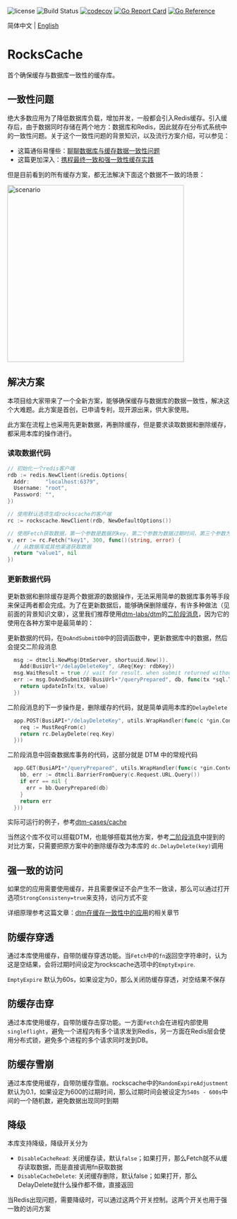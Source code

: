 ![license](https://img.shields.io/github/license/dtm-labs/rockscache)
![Build Status](https://github.com/dtm-labs/rockscache/actions/workflows/tests.yml/badge.svg?branch=main)
[![codecov](https://codecov.io/gh/dtm-labs/rockscache/branch/main/graph/badge.svg?token=UKKEYQLP3F)](https://codecov.io/gh/dtm-labs/rockscache)
[![Go Report Card](https://goreportcard.com/badge/github.com/dtm-labs/rockscache)](https://goreportcard.com/report/github.com/dtm-labs/rockscache)
[![Go Reference](https://pkg.go.dev/badge/github.com/dtm-labs/rockscache.svg)](https://pkg.go.dev/github.com/dtm-labs/rockscache)

简体中文 | [English](./README.md)

# RocksCache
首个确保缓存与数据库一致性的缓存库。

## 一致性问题
绝大多数应用为了降低数据库负载，增加并发，一般都会引入Redis缓存。引入缓存后，由于数据同时存储在两个地方：数据库和Redis，因此就存在分布式系统中的一致性问题。关于这个一致性问题的背景知识，以及流行方案介绍，可以参见：
- 这篇通俗易懂些：[聊聊数据库与缓存数据一致性问题](https://juejin.cn/post/6844903941646319623)
- 这篇更加深入：[携程最终一致和强一致性缓存实践](https://www.infoq.cn/article/hh4iouiijhwb4x46vxeo)

但是目前看到的所有缓存方案，都无法解决下面这个数据不一致的场景：

<img alt="scenario" src="https://pica.zhimg.com/80/v2-da95e008d2cd53d0e00e4a463e46b010_1440w.png" height=400 />

## 解决方案
本项目给大家带来了一个全新方案，能够确保缓存与数据库的数据一致性，解决这个大难题。此方案是首创，已申请专利，现开源出来，供大家使用。

此方案在流程上也采用先更新数据，再删除缓存，但是要求读取数据和删除缓存，都采用本库的操作进行。

### 读取数据代码
``` go
// 初始化一个redis客户端
rdb := redis.NewClient(&redis.Options{
  Addr:     "localhost:6379",
  Username: "root",
  Password: "",
})

// 使用默认选项生成rockscache的客户端
rc := rockscache.NewClient(rdb, NewDefaultOptions())

// 使用Fetch获取数据，第一个参数是数据的key，第二个参数为数据过期时间，第三个参数为缓存不存在时，数据获取函数
v, err := rc.Fetch("key1", 300, func()(string, error) {
  // 从数据库或其他渠道获取数据
  return "value1", nil
})
```

### 更新数据代码
更新数据和删除缓存是两个数据源的数据操作，无法采用简单的数据库事务等手段来保证两者都会完成。为了在更新数据后，能够确保删除缓存，有许多种做法（见前面的背景知识文章），这里我们推荐使用[dtm-labs/dtm](https://github.com/dtm-labs/dtm)的[二阶段消息](https://zhuanlan.zhihu.com/p/456170726)，因为它的使用在各种方案中是最简单的：

更新数据的代码，在`DoAndSubmitDB`中的回调函数中，更新数据库中的数据，然后会提交二阶段消息
``` go
  msg := dtmcli.NewMsg(DtmServer, shortuuid.New()).
    Add(BusiUrl+"/delayDeleteKey", &Req{Key: rdbKey})
  msg.WaitResult = true // wait for result. when submit returned without error, cache has been deleted
  err := msg.DoAndSubmitDB(BusiUrl+"/queryPrepared", db, func(tx *sql.Tx) error {
    return updateInTx(tx, value)
  })
```

二阶段消息的下一步操作是，删除缓存的代码，就是简单调用本库的`DelayDelete`
``` go
  app.POST(BusiAPI+"/delayDeleteKey", utils.WrapHandler(func(c *gin.Context) interface{} {
    req := MustReqFrom(c)
    return rc.DelayDelete(req.Key)
  }))
```

二阶段消息中回查数据库事务的代码，这部分就是 DTM 中的常规代码
``` go
  app.GET(BusiAPI+"/queryPrepared", utils.WrapHandler(func(c *gin.Context) interface{} {
    bb, err := dtmcli.BarrierFromQuery(c.Request.URL.Query())
    if err == nil {
      err = bb.QueryPrepared(db)
    }
    return err
  }))
```

实际可运行的例子，参考[dtm-cases/cache](https://github.com/dtm-labs/dtm-cases/tree/main/cache)

当然这个库不仅可以搭载DTM，也能够搭载其他方案，参考[二阶段消息](https://zhuanlan.zhihu.com/p/456170726)中提到的对比方案，只需要把原方案中的删除缓存改为本库的 `dc.DelayDelete(key)`调用

## 强一致的访问
如果您的应用需要使用缓存，并且需要保证不会产生不一致读，那么可以通过打开选项`StrongConsisteny=true`来支持，访问方式不变

详细原理参考这篇文章：[dtm在缓存一致性中的应用](https://dtm.pub/app/cache.html)的相关章节

## 防缓存穿透
通过本库使用缓存，自带防缓存穿透功能。当`Fetch`中的`fn`返回空字符串时，认为这是空结果，会将过期时间设定为rockscache选项中的`EmptyExpire`.

`EmptyExpire` 默认为60s，如果设定为0，那么关闭防缓存穿透，对空结果不保存

## 防缓存击穿
通过本库使用缓存，自带防缓存击穿功能。一方面`Fetch`会在进程内部使用`singleflight`，避免一个进程内有多个请求发到Redis，另一方面在Redis层会使用分布式锁，避免多个进程的多个请求同时发到DB。

## 防缓存雪崩
通过本库使用缓存，自带防缓存雪崩。rockscache中的`RandomExpireAdjustment`默认为0.1，如果设定为600的过期时间，那么过期时间会被设定为`540s - 600s`中间的一个随机数，避免数据出现同时到期

## 降级
本库支持降级，降级开关分为
- `DisableCacheRead`: 关闭缓存读，默认`false`；如果打开，那么Fetch就不从缓存读取数据，而是直接调用fn获取数据
- `DisableCacheDelete`: 关闭缓存删除，默认false；如果打开，那么DelayDelete就什么操作都不做，直接返回

当Redis出现问题，需要降级时，可以通过这两个开关控制。这两个开关也用于强一致的访问方案